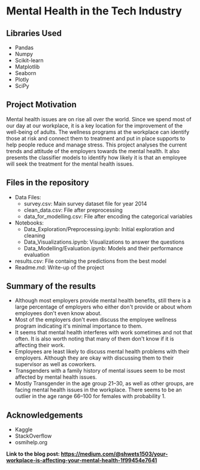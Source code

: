 # Mental Health in the Tech Industry
## Libraries Used
- Pandas
- Numpy 
- Scikit-learn
- Matplotlib
- Seaborn
- Plotly
- SciPy

## Project Motivation
Mental health issues are on rise all over the world. Since we spend most of our day at our workplace, it is a key location for the improvement of the well-being of adults. The wellness programs at the workplace can identify those at risk and connect them to treatment and put in place supports to help people reduce and manage stress. 
This project analyses the current trends and attitude of the employers towards the mental health. It also presents the classifier models to identify how likely it is that an employee will seek the treatment for the mental health issues.

## Files in the repository
- Data Files: 
    - survey.csv: Main survey dataset file for year 2014
    - clean_data.csv: File after preprocessing 
    - data_for_modelling.csv: File after encoding the categorical variables
- Notebooks:
    - Data_Exploration/Preprocessing.ipynb: Initial exploration and cleaning
    - Data_Visualizations.ipynb: Visualizations to answer the questions
    - Data_Modelling/Evaluation.ipynb: Models and their performance evaluation
- results.csv: File containg the predictions from the best model
- Readme.md: Write-up of the project

## Summary of the results
- Although most employers provide mental health benefits, still there is a large percentage of employers who either don't provide or about whom employees don't even know about.
- Most of the employers don't even discuss the employee wellness program indicating it's minimal importance to them.
- It seems that mental health interferes with work sometimes and not that often. It is also worth noting that many of them don't know if it is affecting their work.
- Employees are least likely to discuss mental health problems with their employers. Although they are okay with discussing them to their supervisor as well as coworkers.
- Transgenders with a family history of mental issues seem to be most affected by mental health issues.
- Mostly Transgender in the age group 21–30, as well as other groups, are facing mental health issues in the workplace. There seems to be an outlier in the age range 66–100 for females with probability 1.

## Acknowledgements
- Kaggle
- StackOverflow
- osmihelp.org


**Link to the blog post: https://medium.com/@shwets1503/your-workplace-is-affecting-your-mental-health-1f99454e7641**
